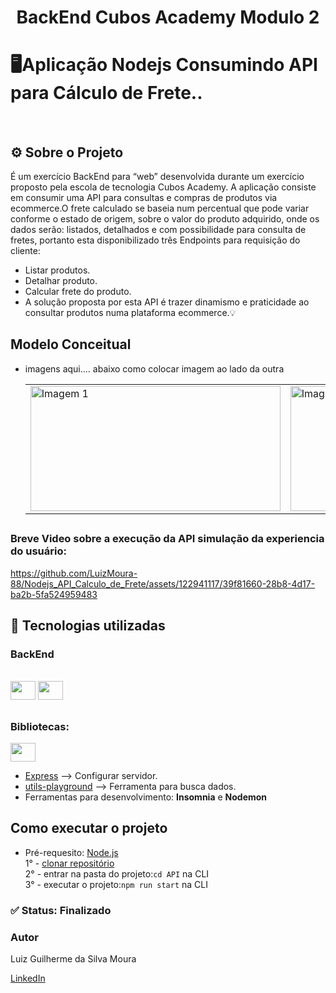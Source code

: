 
# <p align = "center">BackEnd Cubos Academy Modulo 2</p>

# 🖥️Aplicação Nodejs Consumindo API para Cálculo de Frete.. 

<br>

## ⚙️ Sobre o Projeto
É um exercício BackEnd para “web” desenvolvida durante um exercício proposto pela escola de tecnologia Cubos Academy.
A aplicação consiste em consumir uma API para consultas e compras de produtos via ecommerce.O frete calculado se baseia num percentual que pode variar conforme o 
estado de origem, sobre o valor do produto adquirido, onde os dados serão: 
listados, detalhados e com possibilidade para consulta de fretes, portanto esta disponibilizado três Endpoints para requisição do
cliente:
- Listar produtos.
- Detalhar produto.
- Calcular frete do produto.
- A solução proposta por esta API é trazer dinamismo e praticidade ao consultar produtos numa plataforma ecommerce.💡
##
 ## Modelo Conceitual
- imagens aqui.... abaixo como colocar imagem ao lado da outra

   <div>
        <table>
            <tr>
                <td><img height="200" width ="400" src="https://github.com/LuizMoura-88/My-readme/assets/122941117/d504e5fd-d42b-4612-9558-92be86cc6088" alt="Imagem 1"></td>
                <td><img height="200" width ="400" src="https://github.com/LuizMoura-88/My-readme/assets/122941117/b0c44513-dcb2-400d-91da-04e2aa1d4019" alt="Imagem 2"></td>
            </tr>
        </table>
    </div>
##

### Breve Video sobre a execução da API simulação da experiencia do usuário:

https://github.com/LuizMoura-88/Nodejs_API_Calculo_de_Frete/assets/122941117/39f81660-28b8-4d17-ba2b-5fa524959483

## 📝 Tecnologias utilizadas
  ### BackEnd
<div style="display: inline_block"><br>
  <img  height="30" width ="40" src="https://cdn.jsdelivr.net/gh/devicons/devicon/icons/javascript/javascript-original.svg" />
  <img height="30" width ="40" src="https://cdn.jsdelivr.net/gh/devicons/devicon/icons/nodejs/nodejs-plain.svg" />                         
</div>

##
      

  ### Bibliotecas:

<img height="30" width ="40"  src="https://cdn.jsdelivr.net/gh/devicons/devicon/icons/npm/npm-original-wordmark.svg" />

 - [Express](https://www.npmjs.com/package/express) --> Configurar servidor.
- [utils-playground](https://www.npmjs.com/package/utils-playground) --> Ferramenta para busca dados.                       
 - Ferramentas para desenvolvimento: <strong> Insomnia</strong>  e <strong>Nodemon</strong>   

##

## Como executar o projeto
- Pré-requesito: [Node.js](https://nodejs.org/en)<br>
1° - [clonar repositório]( https://github.com/LuizMoura-88/Nodejs_API_Calculo_de_Frete)<br>
2° - entrar na pasta do projeto:``` cd API ```  na CLI<br> 
3° - executar o projeto:``` npm run start ``` na CLI <br>

### ✅ Status: Finalizado

### Autor

Luiz Guilherme da Silva Moura

[LinkedIn](https://www.linkedin.com/in/luiz-moura-b60099252/)
